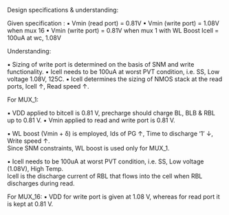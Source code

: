Design specifications & understanding: 

Given specification :
 ▪ Vmin (read port) = 0.81V
 ▪ Vmin (write port) = 1.08V when mux 16
 ▪ Vmin (write port) = 0.81V when mux 1 with WL Boost
 Icell = 100uA at wc, 1.08V
 
Understanding:

▪ Sizing of write port is determined on the basis of SNM and write functionality.
▪ Icell needs to be 100uA at worst PVT condition, i.e. SS, Low voltage 1.08V, 125C.
▪ Icell determines the sizing of NMOS stack at the read ports, Icell ↑, Read speed ↑. 

For MUX_1:
 
▪ VDD applied to bitcell is 0.81 V, precharge should charge BL, BLB & RBL up to 0.81 V.
▪ Vmin applied to read and write port is 0.81 V. 

▪ WL boost (Vmin + δ) is employed, Ids of PG ↑, Time to discharge ‘1’ ↓, Write speed ↑.            
  Since SNM constraints, WL boost is used only for MUX_1.
  
▪ Icell needs to be 100uA at worst PVT condition, i.e. SS, Low voltage (1.08V), High Temp.          
  Icell is the discharge current of RBL that flows into the cell when RBL discharges during read.
  
 
 For MUX_16:
 ▪ VDD for write port is given at 1.08 V, whereas for read port it is kept at 0.81 V.
